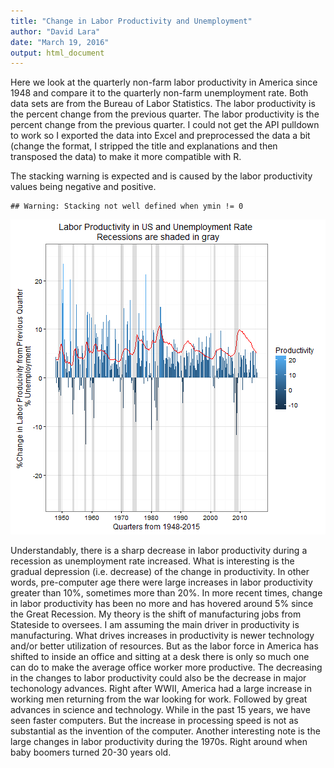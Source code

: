 ```yaml
---
title: "Change in Labor Productivity and Unemployment"
author: "David Lara"
date: "March 19, 2016"
output: html_document
---
```

Here we look at the quarterly non-farm labor productivity in America since 1948 and compare it to the quarterly non-farm unemployment rate. Both data sets are from the Bureau of Labor Statistics. The labor productivity is the percent change from the previous quarter. The labor productivity is the percent change from the previous quarter. I could not get the API pulldown to work so I exported the data into Excel and preprocessed the data a bit (change the format, I stripped the title and explanations and then transposed the data) to make it more compatible with R.

The stacking warning is expected and is caused by the labor productivity values being negative and positive.  

```
## Warning: Stacking not well defined when ymin != 0
```

![plot of chunk plot](figure/plot-1.png)

Understandably, there is a sharp decrease in labor productivity during a recession as unemployment rate increased. What is interesting is the gradual depression (i.e. decrease) of the change in productivity. In other words, pre-computer age there were large increases in labor productivity greater than 10%, sometimes more than 20%. In more recent times, change in labor productivity has been no more and has hovered around 5% since the Great Recession. My theory is the shift of manufacturing jobs from Stateside to oversees. I am assuming the main driver in productivity is manufacturing. What drives increases in productivity is newer technology and/or better utilization of resources. But as the labor force in America has shifted to inside an office and sitting at a desk there is only so much one can do to make the average office worker more productive. The decreasing in the changes to labor productivity could also be the decrease in major techonology advances. Right after WWII, America had a large increase in working men returning from the war looking for work. Followed by great advances in science and technology. While in the past 15 years, we have seen faster computers. But the increase in processing speed is not as substantial as the invention of the computer. Another interesting note is the large changes in labor productivity during the 1970s. Right around when baby boomers turned 20-30 years old. 


